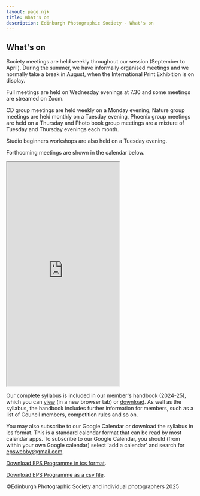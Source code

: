 ```yaml
---
layout: page.njk
title: What's on
description: Edinburgh Photographic Society - What's on
---
```


## What's on

Society meetings are held weekly throughout our session (September to April). During the summer, we have informally organised meetings and we normally take a break in August, when the International Print Exhibition is on display.

Full meetings are held on Wednesday evenings at 7.30 and some meetings are streamed on Zoom.

CD group meetings are held weekly on a Monday evening, Nature group meetings are held monthly on a Tuesday evening, Phoenix group meetings are held on a Thursday and Photo book group meetings are a mixture of Tuesday and Thursday evenings each month.

Studio beginners workshops are also held on a Tuesday evening.

Forthcoming meetings are shown in the calendar below.

<div class="w-full overflow-hidden">
  <iframe
    src="https://docs.google.com/spreadsheets/d/e/2PACX-1vQRPVyZ83dEkejBvtG1lTKEIAfCQJuZDXTlKEWnvoCJ-oNmcEnae88kn8Zv2DYcup5LzioAJ2kQ9Gzw/pubhtml?widget=true&amp;headers=false"
    height="600"
    class="w-full border-none"
    style="max-width: 100%;"
  ></iframe>
</div>

Our complete syllabus is included in our member's handbook (2024-25), which you can [view](https://www.dropbox.com/scl/fi/3kqwkoktry3w0jgzsata6/Final-syllabus-1a.pdf?rlkey=84h815xqrdxz0sc9zl13le10m&dl=0) (in a new browser tab) or [download](https://www.dropbox.com/scl/fi/3kqwkoktry3w0jgzsata6/Final-syllabus-1a.pdf?rlkey=84h815xqrdxz0sc9zl13le10m&dl=1). As well as the syllabus, the handbook includes further information for members, such as a list of Council members, competition rules and so on.

You may also subscribe to our Google Calendar or download the syllabus in ics format. This is a standard calendar format that can be read by most calendar apps. To subscribe to our Google Calendar, you should (from within your own Google calendar) select 'add a calendar' and search for epswebby@gmail.com.

[Download EPS Programme in ics format](https://www.dropbox.com/scl/fi/xtr59tc0xxp4otwpvqzbf/Edinburgh-Photographic-Society-Calendar_2024-25-gmail.com.ics?rlkey=i5b36eey3elgaqkjxx0pv7fri&dl=1).

[Download EPS Programme as a csv file](https://www.dropbox.com/scl/fi/onh2pbcxxh8xa2qqadrsy/EPS-calendar-2024-25.csv?rlkey=2a5byun62zgz15vsfk4krohcu&dl=1).

<p class="text-sm mt-12">©Edinburgh Photographic Society and individual photographers 2025</p>